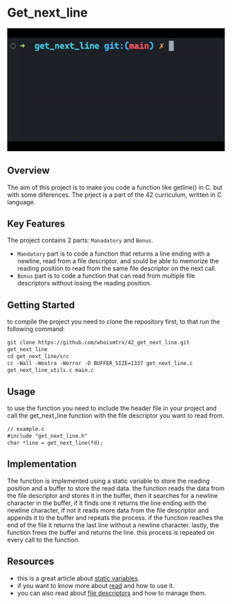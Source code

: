 # Get_next_line

![](https://github.com/whoismtrx/42_get_next_line/blob/main/gnl.gif)

## Overview

The aim of this project is to make you code a function like getline() in C. but with some diferences. The prject is a part of the 42 curriculum, written in C language.

## Key Features

The project contains 2 parts: `Manadatory` and `Bonus`.
- `Mandatory` part is to code a function that returns a line ending with a newline, read from a file descriptor. and sould be able to memorize the reading position to read from the same file descriptor on the next call.
- `Bonus` part is to code a function that can read from multiple file descriptors without losing the reading position.

## Getting Started

to compile the project you need to clone the repository first, to that run the following command:
```
git clone https://github.com/whoismtrx/42_get_next_line.git get_next_line
cd get_next_line/src
cc -Wall -Wextra -Werror -D BUFFER_SIZE=1337 get_next_line.c get_next_line_utils.c main.c
```

## Usage

to use the function you need to include the header file in your project and call the get_next_line function with the file descriptor you want to read from.

```
// example.c
#include "get_next_line.h"
char *line = get_next_line(fd);
```

## Implementation

The function is implemented using a static variable to store the reading position and a buffer to store the read data. the function reads the data from the file descriptor and stores it in the buffer, then it searches for a newline character in the buffer, if it finds one it returns the line ending with the newline character, if not it reads more data from the file descriptor and appends it to the buffer and repeats the process. if the function reaches the end of the file it returns the last line without a newline character. lastly, the function frees the buffer and returns the line. this process is repeated on every call to the function.

## Resources

- this is a great article about [static variables](https://www.scaler.com/topics/static-variables-in-c/).
- if you want to know more about [read](https://man7.org/linux/man-pages/man2/read.2.html) and how to use it.
- you can also read about [file descriptors](https://www.ibm.com/docs/en/aix/7.1?topic=volumes-using-file-descriptors) and how to manage them.